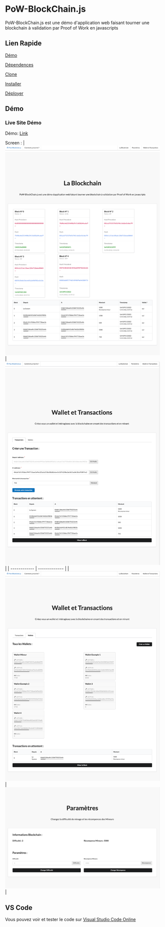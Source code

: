 # PoW-BlockChain.js
PoW-BlockChain.js est une démo d'application web faisant tourner une blockchain à validation par Proof of Work en javascripts

##  Lien Rapide

[Démo](#démo)

[Dépendences](#dépendences)

[Clone](#clone)

[Installer](#installer)

[Déployer](#déployer)


## Démo

### Live Site Démo

Démo: [Link](https://pow-blockchain-js.vercel.app/)

Screen :
| ![Blockchain](https://github.com/Cassandra-White/PoW-BlockChain.js/blob/main/images/1.blockchainExemple.png?raw=true) | ![Transaction](https://github.com/Cassandra-White/PoW-BlockChain.js/blob/main/images/2.transactionExemple.png?raw=true) |
| ------------ | ------------- |
| ![Wallets](https://github.com/Cassandra-White/PoW-BlockChain.js/blob/main/images/3.walletExemple.png?raw=true) | ![Params](https://github.com/Cassandra-White/PoW-BlockChain.js/blob/main/images/4.paramsExemple.png?raw=true) |

 ## VS Code 
 
 Vous pouvez voir et tester le code sur [Visual Studio Code Online](https://github.dev/Cassandra-White/PoW-BlockChain.js)

 
